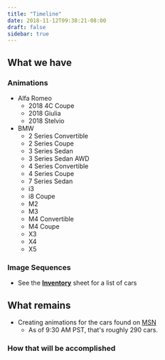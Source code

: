 ```yaml
---
title: "Timeline"
date: 2018-11-12T09:38:21-08:00
draft: false
sidebar: true
---
```


## What we have
### Animations
- Alfa Romeo
    + 2018 4C Coupe
    + 2018 Giulia
    + 2018 Stelvio
- BMW
    + 2 Series Convertible
    + 2 Series Coupe
    + 3 Series Sedan
    + 3 Series Sedan AWD
    + 4 Series Convertible
    + 4 Series Coupe
    + 7 Series Sedan
    + i3
    + i8 Coupe
    + M2
    + M3
    + M4 Convertible
    + M4 Coupe
    + X3
    + X4
    + X5

### Image Sequences
- See the [__Inventory__][inv] sheet for a list of cars

[inv]: https://docs.google.com/spreadsheets/d/139Hq4JzrIeMPKJYtex5wQi0yTHT_B-O1w3b2KNmeM4k/edit?usp=sharing

## What remains
- Creating animations for the cars found on [MSN](https://msn.com)
    + As of 9:30 AM PST, that's roughly 290 cars.

### How that will be accomplished
